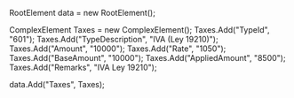 RootElement data = new RootElement();


ComplexElement Taxes = new ComplexElement();
Taxes.Add("TypeId", "601");
Taxes.Add("TypeDescription", "IVA (Ley 19210)");
Taxes.Add("Amount", "10000");
Taxes.Add("Rate", "1050");
Taxes.Add("BaseAmount", "10000");
Taxes.Add("AppliedAmount", "8500");
Taxes.Add("Remarks", "IVA Ley 19210");

data.Add("Taxes", Taxes);
